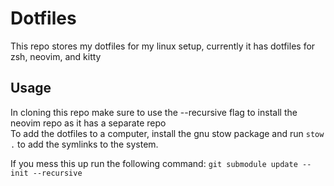 # Dotfiles
This repo stores my dotfiles for my linux setup, currently it has dotfiles for zsh, neovim, and kitty

## Usage
In cloning this repo make sure to use the --recursive flag to install the neovim repo as it has a separate repo  
To add the dotfiles to a computer, install the gnu stow package and run `stow .` to add the symlinks to the system.

If you mess this up run the following command:
`git submodule update --init --recursive`

